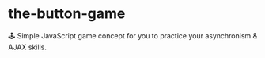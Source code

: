 # the-button-game
🕹 Simple JavaScript game concept for you to practice your asynchronism &amp; AJAX skills.
